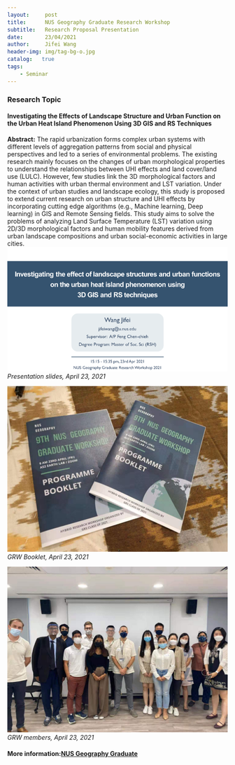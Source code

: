```yaml
---
layout:     post
title:      NUS Geography Graduate Research Workshop
subtitle:   Research Proposal Presentation
date:       23/04/2021
author:     Jifei Wang
header-img: img/tag-bg-o.jpg
catalog:   true
tags:
    - Seminar
---
```


### Research Topic

#### Investigating the Effects of Landscape Structure and Urban Function on the Urban Heat Island Phenomenon Using 3D GIS and RS Techniques

**Abstract:** The rapid urbanization forms complex urban systems with different levels of aggregation patterns from social and physical perspectives and led to a series of environmental problems. The existing research mainly focuses on the changes of urban morphological properties to understand the relationships between UHI effects and land cover/land use (LULC). However, few studies link the 3D morphological factors and human activities with urban thermal environment and LST variation. Under the context of urban studies and landscape ecology, this study is proposed to extend current research on urban structure and UHI effects by incorporating cutting edge algorithms (e.g., Machine learning, Deep learning) in GIS and Remote Sensing fields. This study aims to solve the problems of analyzing Land Surface Temperature (LST) variation using 2D/3D morphological factors and human mobility features derived from urban landscape compositions and urban social-economic activities in large cities.
![avatar](/img/post/4_3.png)
*Presentation slides, April 23, 2021*

![avatar](/img/post/4_1.jpg)
*GRW Booklet, April 23, 2021*

![avatar](/img/post/4_2.jpg)
*GRW members, April 23, 2021*

#### More information:[NUS Geography Graduate](https://fass.nus.edu.sg/geog/graduate-workshop/)
